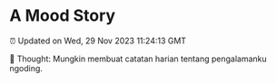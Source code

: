 # A Mood Story

⏰ Updated on Wed, 29 Nov 2023 11:24:13 GMT

💭 Thought: Mungkin membuat catatan harian tentang pengalamanku ngoding.

